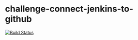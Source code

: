 # challenge-connect-jenkins-to-github

[![Build Status](http://localhost:8080/buildStatus/icon?job=challenge-connect-jenkins-to-github)](http://localhost:8080/job/challenge-connect-jenkins-to-github/)

